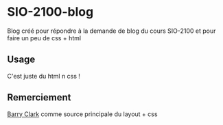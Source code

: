 # SIO-2100-blog
Blog créé pour répondre à la demande de blog du cours SIO-2100 et pour faire un peu de css + html

## Usage
C'est juste du html n css ! 

## Remerciement 
[Barry Clark](https://www.barryclark.co/?utm_source=smashing&utm_medium=post&utm_campaign=jekyll) comme source principale du layout + css
